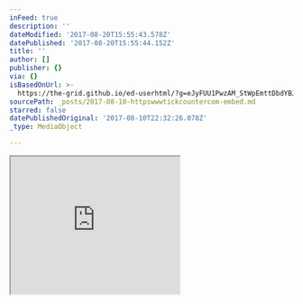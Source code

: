 ```yaml
---
inFeed: true
description: ''
dateModified: '2017-08-20T15:55:43.578Z'
datePublished: '2017-08-20T15:55:44.152Z'
title: ''
author: []
publisher: {}
via: {}
isBasedOnUrl: >-
  https://the-grid.github.io/ed-userhtml/?g=eJyFUU1PwzAM_StWpEmttDbdYBJaPw5DHLjsxA1xCHG6pWubKnFbTYj_TroNmECIm_1sv-dnZ6gHQEEiomOnciZN3xKasWVnVGPOlrer5G7BQNbCuZyRlodTm7IMHB1rPzZqpP0aFkkyS6EzTpM27RqsqgXpQXlMIOp2F70aItOsYbmasSITsLeqzBnn4zjGV8SxNA3_2oWfN_gGIjLRcMOANE3q9584kAGPFz-AjIv_tH5zXbGc5rm_VJE5aXVHRVD2rZw8BjgHNweNIbzBICxUPusqBzlgvFP0UKtGteQ2xyex24pGBS58Tl5S0CUE1x2b4yMGnib0R6PetilcSKRVgtSly09PhVijr2k8xc5Kn_zhy5F_gOSV47UR6MHKsXRaMO6E9YRbgyrWrVOWNqo0VgUXA17nPUAj-0l2DuxsnPnoSiJyeGBhmGb8cpcPT2vKQw
sourcePath: _posts/2017-08-10-httpswwwtickcountercom-embed.md
starred: false
datePublishedOriginal: '2017-08-10T22:32:26.078Z'
_type: MediaObject

---
```

<iframe src="https://the-grid.github.io/ed-userhtml/?g=eJyFUU1PwzAM_StWpEmttDbdYBJaPw5DHLjsxA1xCHG6pWubKnFbTYj_TroNmECIm_1sv-dnZ6gHQEEiomOnciZN3xKasWVnVGPOlrer5G7BQNbCuZyRlodTm7IMHB1rPzZqpP0aFkkyS6EzTpM27RqsqgXpQXlMIOp2F70aItOsYbmasSITsLeqzBnn4zjGV8SxNA3_2oWfN_gGIjLRcMOANE3q9584kAGPFz-AjIv_tH5zXbGc5rm_VJE5aXVHRVD2rZw8BjgHNweNIbzBICxUPusqBzlgvFP0UKtGteQ2xyex24pGBS58Tl5S0CUE1x2b4yMGnib0R6PetilcSKRVgtSly09PhVijr2k8xc5Kn_zhy5F_gOSV47UR6MHKsXRaMO6E9YRbgyrWrVOWNqo0VgUXA17nPUAj-0l2DuxsnPnoSiJyeGBhmGb8cpcPT2vKQw" height="244" style=""></iframe>